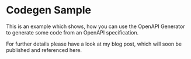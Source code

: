 # Codegen Sample

This is an example which shows, how you can use the OpenAPI Generator to generate some code from an OpenAPI specification.

For further details please have a look at my blog post, which will soon be published and referenced here.
